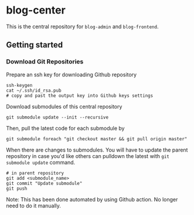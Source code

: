 # blog-center
This is the central repository for `blog-admin` and `blog-frontend`.

## Getting started

### Download Git Repositories

Prepare an ssh key for downloading Github repository
```
ssh-keygen
cat ~/.ssh/id_rsa.pub
# copy and past the output key into Github keys settings
```

Download submodules of this central repository
```
git submodule update --init --recursive
```

Then, pull the latest code for each submodule by 

```
git submodule foreach "git checkout master && git pull origin master"
```

When there are changes to submodules. You will have to update the parent repository in case you'd like others can pulldown the latest with `git submodule update` command.

```
# in parent repository
git add <submodule_name>
git commit "Update submodule"
git push
```

Note: This has been done automated by using Github action. No longer need to do it manually. 
